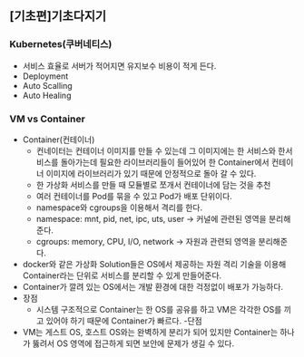 ## [기초편]기초다지기

### Kubernetes(쿠버네티스)
- 서비스 효율로 서버가 적어지면 유지보수 비용이 적게 든다.
- Deployment
- Auto Scalling
- Auto Healing

### VM vs Container
- Container(컨테이너)
    - 컨네이터는 컨테이너 이미지를 만들 수 있는데 그 이미지에는 한 서비스와 한서비스를 돌아가는데 필요한 라이브러리들이 들어있어 한 Container에서 컨테이너 이미지에 라이브러리가 있기 때문에 안정적으로 돌아 갈 수 있다.
    - 한 가상화 서비스를 만들 때 모듈별로 쪼개서 컨테이너에 담는 것을 추천
    - 여러 컨테이너를 Pod를 묶을 수 있고 Pod가 배포 단위이다.
    - namespace와 cgroups을 이용해서 격리를 한다.
    - namespace: mnt, pid, net, ipc, uts, user -> 커널에 관련된 영역을 분리해준다.
    - cgroups: memory, CPU, I/O, network -> 자원과 관련되 영역을 분리해준다.
- docker와 같은 가상화 Solution들은 OS에서 제공하는 자원 격리 기술을 이용해 Container라는 단위로 서비스를 분리할 수 있게 만들어준다.
- Container가 깔려 있는 OS에서는  개발 환경에 대한 걱정없이 배포가 가능하다.
- 장점
    -  시스템 구조적으로 Container는 한 OS를 공유를 하고 VM은 각각한 OS를 끼고 있어야 하기 때문에 Container가 빠르다.
-단점 
- VM는 게스트 OS, 호스트 OS와는 완벽하게 분리가 되어 있지만 Container는 하나가 뚫려서 OS 영역에 접근하게 되면 보안에 문제가 생길 수 있다.
